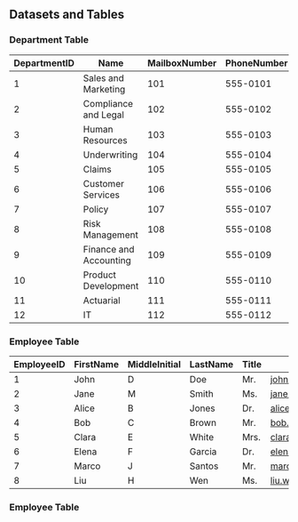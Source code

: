 ## Datasets and Tables


### Department Table
| DepartmentID | Name                   | MailboxNumber | PhoneNumber |
|--------------|------------------------|---------------|-------------|
| 1            | Sales and Marketing    | 101           | 555-0101    |
| 2            | Compliance and Legal   | 102           | 555-0102    |
| 3            | Human Resources        | 103           | 555-0103    |
| 4            | Underwriting           | 104           | 555-0104    |
| 5            | Claims                 | 105           | 555-0105    |
| 6            | Customer Services      | 106           | 555-0106    |
| 7            | Policy                 | 107           | 555-0107    |
| 8            | Risk Management        | 108           | 555-0108    |
| 9            | Finance and Accounting | 109           | 555-0109    |
| 10           | Product Development    | 110           | 555-0110    |
| 11           | Actuarial              | 111           | 555-0111    |
| 12           | IT                     | 112           | 555-0112    |


### Employee Table
| EmployeeID | FirstName | MiddleInitial | LastName | Title | CorporateEmail       | CorporatePhone | PersonalPhone | DepartmentID |
|------------|-----------|---------------|----------|-------|----------------------|----------------|---------------|--------------|
| 1          | John      | D             | Doe      | Mr.   | john.doe@email.com   | 555-1001       | 444-1001      | 1            |
| 2          | Jane      | M             | Smith    | Ms.   | jane.smith@email.com | 555-1002       | 444-1002      | 2            |
| 3          | Alice     | B             | Jones    | Dr.   | alice.jones@email.com| 555-1003       | 444-1003      | 3            |
| 4          | Bob       | C             | Brown    | Mr.   | bob.brown@email.com  | 555-1004       | 444-1004      | 4            |
| 5          | Clara     | E             | White    | Mrs.  | clara.white@email.com| 555-1005       | 444-1005      | 5            |
| 6          | Elena     | F             | Garcia   | Dr.   | elena.garcia@email.com| 555-2006      | 444-2006      | 3            |
| 7          | Marco     | J             | Santos   | Mr.   | marco.santos@email.com| 555-2007      | 444-2007      | 4            |
| 8          | Liu       | H             | Wen      | Ms.   | liu.wen@email.com    | 555-2008       | 444-2008      | 5            |


### Employee Table
